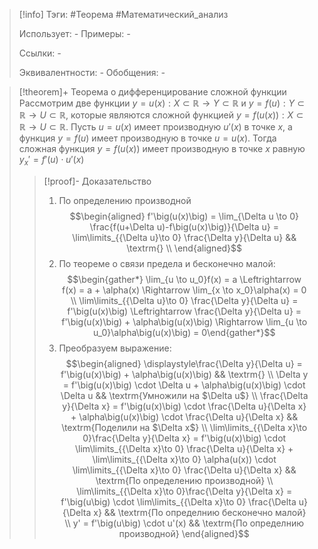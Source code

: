 > [!info]
> Тэги: #Теорема #Математический_анализ   
> 
> Использует: *-*
> Примеры: *-*
> 
> Ссылки: *-*
> 
> Эквивалентности: *-*
> Обобщения: *-*

> [!theorem]+ Теорема о дифференцирование сложной функции
> Рассмотрим две функции $y = u(x):X \subset \mathbb{R}\rightarrow Y \subset \mathbb{R}$ и $y = f(u): Y \subset \mathbb{R}\rightarrow U \subset \mathbb{R}$, которые являются сложной функцией $y = f\big(u(x)\big):X \subset \mathbb{R}\rightarrow U \subset \mathbb{R}$. Пусть $u = u(x)$ имеет производную $u'(x)$ в точке $x$, а функция $y = f(u)$ имеет производную в точке $u = u(x)$. Тогда сложная функция $y = f\big(u(x)\big)$ имеет производную в точке $x$ равную $y_{x}' = f'(u) \cdot u'(x)$
> > [!proof]- Доказательство
> > 1. По определению производной $$\begin{aligned} f'\big(u(x)\big) = \lim_{\Delta u \to 0} \frac{f(u+\Delta u)-f\big(u(x)\big)}{\Delta u} = \lim\limits_{{\Delta u}\to 0} \frac{\Delta y}{\Delta u}  && \textrm{} \\  \end{aligned}$$
> > 2. По теореме о связи предела и бесконечно малой: $$\begin{gather*} \lim_{u \to u_0}f(x) = a \Leftrightarrow f(x) = a + \alpha(x) \Rightarrow \lim_{x \to x_0}\alpha(x) = 0  \\ \lim\limits_{{\Delta u}\to 0} \frac{\Delta y}{\Delta u} = f'\big(u(x)\big) \Leftrightarrow \frac{\Delta y}{\Delta u} = f'\big(u(x)\big) + \alpha\big(u(x)\big) \Rightarrow \lim_{u \to u_0}\alpha\big(u(x)\big) = 0\end{gather*}$$
> > 3. Преобразуем выражение: $$\begin{aligned} \displaystyle\frac{\Delta y}{\Delta u} = f'\big(u(x)\big) + \alpha\big(u(x)\big)  && \textrm{} \\ \Delta y = f'\big(u(x)\big) \cdot \Delta u + \alpha\big(u(x)\big) \cdot \Delta u  && \textrm{Умножили на $\Delta u$} \\ \frac{\Delta y}{\Delta x} = f'\big(u(x)\big) \cdot \frac{\Delta u}{\Delta x} + \alpha\big(u(x)\big) \cdot \frac{\Delta u}{\Delta x}  && \textrm{Поделили на $\Delta x$} \\ \lim\limits_{{\Delta x}\to 0}\frac{\Delta y}{\Delta x} =  f'\big(u(x)\big) \cdot \lim\limits_{{\Delta x}\to 0} \frac{\Delta u}{\Delta x} + \lim\limits_{{\Delta x}\to 0} \alpha(u(x)) \cdot \lim\limits_{{\Delta x}\to 0} \frac{\Delta u}{\Delta x}  && \textrm{По определению производной} \\ \lim\limits_{{\Delta x}\to 0}\frac{\Delta y}{\Delta x} =  f'\big(u\big) \cdot \lim\limits_{{\Delta x}\to 0} \frac{\Delta u}{\Delta x}  && \textrm{По определнию бесконечно малой} \\ y' =  f'\big(u\big) \cdot u'(x)  && \textrm{По определнию производной}  \end{aligned}$$
